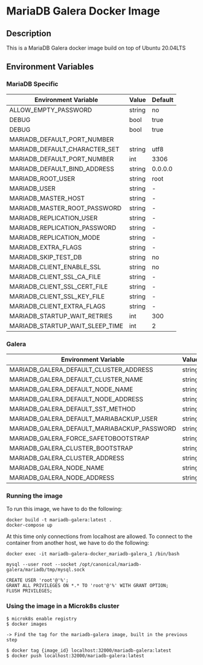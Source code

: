 # MariaDB Galera Docker Image

## Description

This is a MariaDB Galera docker image build on top of Ubuntu 20.04LTS


## Environment Variables

### MariaDB Specific

| Environment Variable            | Value  | Default |
| ------------------------------- | ------ | ------- |
| ALLOW_EMPTY_PASSWORD            | string | no      |
| DEBUG                           | bool   | true    |
| DEBUG                           | bool   | true    |
| MARIADB_DEFAULT_PORT_NUMBER     |        |         |
| MARIADB_DEFAULT_CHARACTER_SET   | string | utf8    |
| MARIADB_DEFAULT_PORT_NUMBER     | int    | 3306    |
| MARIADB_DEFAULT_BIND_ADDRESS    | string | 0.0.0.0 |
| MARIADB_ROOT_USER               | string | root    |
| MARIADB_USER                    | string | -       |
| MARIADB_MASTER_HOST             | string | -       |
| MARIADB_MASTER_ROOT_PASSWORD    | string | -       |
| MARIADB_REPLICATION_USER        | string | -       |
| MARIADB_REPLICATION_PASSWORD    | string | -       |
| MARIADB_REPLICATION_MODE        | string | -       |
| MARIADB_EXTRA_FLAGS             | string | -       |
| MARIADB_SKIP_TEST_DB            | string | no      |
| MARIADB_CLIENT_ENABLE_SSL       | string | no      |
| MARIADB_CLIENT_SSL_CA_FILE      | string | -       |
| MARIADB_CLIENT_SSL_CERT_FILE    | string | -       |
| MARIADB_CLIENT_SSL_KEY_FILE     | string | -       |
| MARIADB_CLIENT_EXTRA_FLAGS      | string | -       |
| MARIADB_STARTUP_WAIT_RETRIES    | int    | 300     |
| MARIADB_STARTUP_WAIT_SLEEP_TIME | int    | 2       |


### Galera

| Environment Variable                        | Value  | Default     |
| ------------------------------------------- | ------ | ----------- |
| MARIADB_GALERA_DEFAULT_CLUSTER_ADDRESS      | string | gcomm://    |
| MARIADB_GALERA_DEFAULT_CLUSTER_NAME         | string | galera      |
| MARIADB_GALERA_DEFAULT_NODE_NAME            | string | -           |
| MARIADB_GALERA_DEFAULT_NODE_ADDRESS         | string | -           |
| MARIADB_GALERA_DEFAULT_SST_METHOD           | string | mariabackup |
| MARIADB_GALERA_DEFAULT_MARIABACKUP_USER     | string | mariabackup |
| MARIADB_GALERA_DEFAULT_MARIABACKUP_PASSWORD | string | -           |
| MARIADB_GALERA_FORCE_SAFETOBOOTSTRAP        | string | -           |
| MARIADB_GALERA_CLUSTER_BOOTSTRAP            | string | -           |
| MARIADB_GALERA_CLUSTER_ADDRESS              | string | -           |
| MARIADB_GALERA_NODE_NAME                    | string | -           |
| MARIADB_GALERA_NODE_ADDRESS                 | string | -           |


### Running the image

To run this image, we have to do the following:


```
docker build -t mariadb-galera:latest .
docker-compose up
```

At this time only connections from localhost are allowed. To connect to the container from another host, we have to do the following:


```
docker exec -it mariadb-galera-docker_mariadb-galera_1 /bin/bash

mysql --user root --socket /opt/canonical/mariadb-galera/mariadb/tmp/mysql.sock

CREATE USER 'root'@'%';
GRANT ALL PRIVILEGES ON *.* TO 'root'@'%' WITH GRANT OPTION;
FLUSH PRIVILEGES;
```

### Using the image in a Microk8s cluster


```
$ microk8s enable registry
$ docker images

-> Find the tag for the mariadb-galera image, built in the previous step

$ docker tag {image_id} localhost:32000/mariadb-galera:latest
$ docker push localhost:32000/mariadb-galera:latest
```
